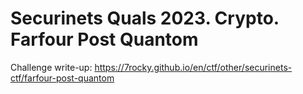 # Securinets Quals 2023. Crypto. Farfour Post Quantom

Challenge write-up: https://7rocky.github.io/en/ctf/other/securinets-ctf/farfour-post-quantom
